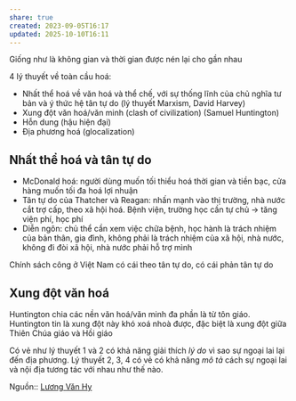 ```yaml
---
share: true
created: 2023-09-05T16:17
updated: 2025-10-10T16:11
---
```

Giống như là không gian và thời gian được nén lại cho gần nhau 

4 lý thuyết về toàn cầu hoá:
- Nhất thể hoá về văn hoá và thể chế, với sự thống lĩnh của chủ nghĩa tư bản và ý thức hệ tân tự do  (lý thuyết Marxism, David Harvey) 
- Xung đột văn hoá/văn minh (clash of civilization) (Samuel Huntington) 
- Hỗn dung (hậu hiện đại)
- Địa phương hoá (glocalization)

## Nhất thể hoá và tân tự do
- McDonald hoá: người dùng muốn tối thiểu hoá thời gian và tiền bạc, cửa hàng muốn tối đa hoá lợi nhuận
- Tân tự do của Thatcher và Reagan: nhấn mạnh vào thị trường, nhà nước cắt trợ cấp, theo xã hội hoá. Bệnh viện, trường học cần tự chủ → tăng viện phí, học phí
- Diễn ngôn: chủ thể cần xem việc chữa bệnh, học hành là trách nhiệm của bản thân, gia đình, không phải là trách nhiệm của xã hội, nhà nước, không đi đòi xã hội, nhà nước phải hỗ trợ mình

Chính sách công ở Việt Nam có cái theo tân tự do, có cái phản tân tự do

## Xung đột văn hoá
Huntington chia các nền văn hoá/văn minh đa phần là từ tôn giáo. Huntington tin là xung đột này khó xoá nhoà được, đặc biệt là xung đột giữa Thiên Chúa giáo và Hồi giáo

Có vẻ như lý thuyết 1 và 2 có khả năng giải thích *lý do* vì sao sự ngoại lai lại đến địa  phương. Lý thuyết 2, 3, 4 có vẻ có khả năng *mô tả* cách sự ngoại lai và nội địa tương tác với nhau như thế nào.

Nguồn:: [Lương Văn Hy](L%C6%B0%C6%A1ng%20V%C4%83n%20Hy.md)